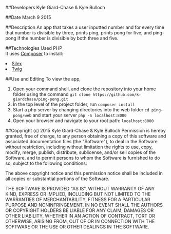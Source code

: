##Developers
Kyle Giard-Chase & Kyle Bulloch

##Date
March 9 2015


##Description
An app that takes a user inputted number and for every time that number is divisible by three, prints ping, prints pong for five, and ping-pong if the number is divisible by both three and five.

##Technologies Used
PHP <br>
It uses <a href='https://getcomposer.org/'>Composer</a> to install:
<li>
<a href='http://silex.sensiolabs.org/'>Silex</a>
</li>
<li><a href='http://twig.sensiolabs.org/'>Twig</a></li>


##Use and Editing
To view the app,<br>
1. Open your command shell, and clone the repository into your home folder using the command `git clone https://github.com/k-giardchase/ping-pong.git`<br>
2. In the top level of the project folder, run `composer install`<br>
3. Start a php server by changing directories into the web folder `cd ping-pong/web`
and start your server `php -S localhost:8000`<br>
3. Open your browser and navigate to your root path: `localhost:8000`


##Copyright (c) 2015 Kyle Giard-Chase & Kyle Bulloch
Permission is hereby granted, free of charge, to any person obtaining a copy
of this software and associated documentation files (the "Software"), to deal
in the Software without restriction, including without limitation the rights
to use, copy, modify, merge, publish, distribute, sublicense, and/or sell
copies of the Software, and to permit persons to whom the Software is
furnished to do so, subject to the following conditions:

The above copyright notice and this permission notice shall be included in
all copies or substantial portions of the Software.

THE SOFTWARE IS PROVIDED "AS IS", WITHOUT WARRANTY OF ANY KIND, EXPRESS OR
IMPLIED, INCLUDING BUT NOT LIMITED TO THE WARRANTIES OF MERCHANTABILITY,
FITNESS FOR A PARTICULAR PURPOSE AND NONINFRINGEMENT. IN NO EVENT SHALL THE
AUTHORS OR COPYRIGHT HOLDERS BE LIABLE FOR ANY CLAIM, DAMAGES OR OTHER
LIABILITY, WHETHER IN AN ACTION OF CONTRACT, TORT OR OTHERWISE, ARISING FROM,
OUT OF OR IN CONNECTION WITH THE SOFTWARE OR THE USE OR OTHER DEALINGS IN
THE SOFTWARE.
